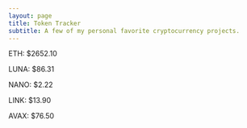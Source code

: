 ```yaml
---
layout: page
title: Token Tracker
subtitle: A few of my personal favorite cryptocurrency projects.
---
```


<!--BEGINCRYPTOINPUT-->
ETH: $2652.10

LUNA: $86.31

NANO: $2.22

LINK: $13.90

AVAX: $76.50

<!--ENDCRYPTOINPUT-->
